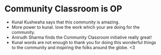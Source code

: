 # Community Classroom is OP

- Kunal Kushwaha says that this community is amazing.
- More power to kunal. love the work which your are doing for the community.
- Anirudh Sharma finds the Community Classroom initiative really great!
- Kunal words are not enough to thank you for doing this wonderful things to the community and inspiring the folks around the globe. <3 
